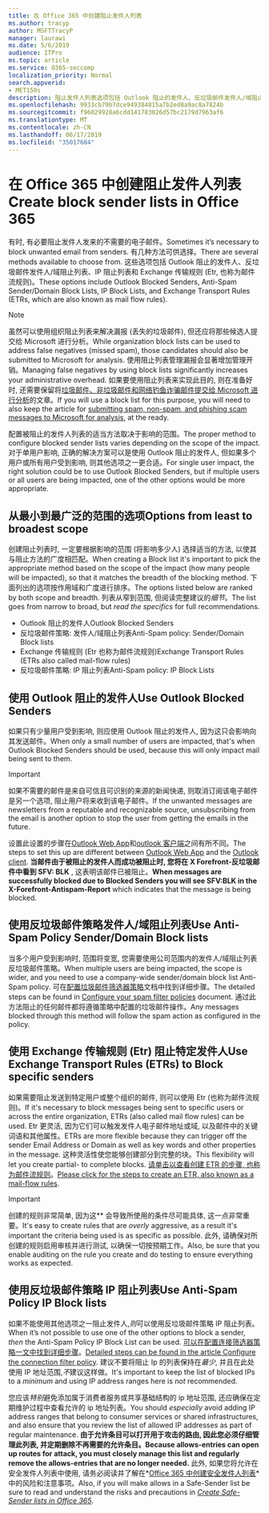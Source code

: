 ```yaml
---
title: 在 Office 365 中创建阻止发件人列表
ms.author: tracyp
author: MSFTTracyP
manager: laurawi
ms.date: 5/6/2019
audience: ITPro
ms.topic: article
ms.service: O365-seccomp
localization_priority: Normal
search.appverid:
- MET150s
description: 阻止发件人列表选项包括 Outlook 阻止的发件人、反垃圾邮件发件人/域阻止列表、IP 阻止列表和 Exchange 传输规则 (Etr) 也称为邮件流规则。
ms.openlocfilehash: 9933cb79b7dce949384815a7b2ed8a9ac8a7824b
ms.sourcegitcommit: f96029928a6cdd141783026d57bc2179d7963af6
ms.translationtype: MT
ms.contentlocale: zh-CN
ms.lasthandoff: 06/17/2019
ms.locfileid: "35017684"
---
```

# <a name="create-block-sender-lists-in-office-365"></a><span data-ttu-id="0ebb4-103">在 Office 365 中创建阻止发件人列表</span><span class="sxs-lookup"><span data-stu-id="0ebb4-103">Create block sender lists in Office 365</span></span>

<span data-ttu-id="0ebb4-104">有时, 有必要阻止发件人发来的不需要的电子邮件。</span><span class="sxs-lookup"><span data-stu-id="0ebb4-104">Sometimes it’s necessary to block unwanted email from senders.</span></span> <span data-ttu-id="0ebb4-105">有几种方法可供选择。</span><span class="sxs-lookup"><span data-stu-id="0ebb4-105">There are several methods available to choose from.</span></span> <span data-ttu-id="0ebb4-106">这些选项包括 Outlook 阻止的发件人、反垃圾邮件发件人/域阻止列表、IP 阻止列表和 Exchange 传输规则 (Etr, 也称为邮件流规则)。</span><span class="sxs-lookup"><span data-stu-id="0ebb4-106">These options include Outlook Blocked Senders, Anti-Spam Sender/Domain Block Lists, IP Block Lists, and Exchange Transport Rules (ETRs, which are also known as mail flow rules).</span></span>

> [!NOTE]
> <span data-ttu-id="0ebb4-107">虽然可以使用组织阻止列表来解决漏报 (丢失的垃圾邮件), 但还应将那些候选人提交给 Microsoft 进行分析。</span><span class="sxs-lookup"><span data-stu-id="0ebb4-107">While organization block lists can be used to address false negatives (missed spam), those candidates should also be submitted to Microsoft for analysis.</span></span> <span data-ttu-id="0ebb4-108">使用阻止列表管理漏报会显著增加管理开销。</span><span class="sxs-lookup"><span data-stu-id="0ebb4-108">Managing false negatives by using block lists significantly increases your administrative overhead.</span></span> <span data-ttu-id="0ebb4-109">如果要使用阻止列表来实现此目的, 则在准备好时, 还需要保留将[垃圾邮件、非垃圾邮件和网络钓鱼诈骗邮件提交给 Microsoft 进行分析](https://docs.microsoft.com/en-us/office365/SecurityCompliance/submit-spam-non-spam-and-phishing-scam-messages-to-microsoft-for-analysis)的文章。</span><span class="sxs-lookup"><span data-stu-id="0ebb4-109">If you will use a block list for this purpose, you will need to also keep the article for [submitting spam, non-spam, and phishing scam messages to Microsoft for analysis](https://docs.microsoft.com/en-us/office365/SecurityCompliance/submit-spam-non-spam-and-phishing-scam-messages-to-microsoft-for-analysis), at the ready.</span></span>

<span data-ttu-id="0ebb4-110">配置被阻止的发件人列表的适当方法取决于影响的范围。</span><span class="sxs-lookup"><span data-stu-id="0ebb4-110">The proper method to configure blocked sender lists varies depending on the scope of the impact.</span></span> <span data-ttu-id="0ebb4-111">对于单用户影响, 正确的解决方案可以是使用 Outlook 阻止的发件人, 但如果多个用户或所有用户受到影响, 则其他选项之一更合适。</span><span class="sxs-lookup"><span data-stu-id="0ebb4-111">For single user impact, the right solution could be to use Outlook Blocked Senders, but if multiple users or all users are being impacted, one of the other options would be more appropriate.</span></span>

## <a name="options-from-least-to-broadest-scope"></a><span data-ttu-id="0ebb4-112">从最小到最广泛的范围的选项</span><span class="sxs-lookup"><span data-stu-id="0ebb4-112">Options from least to broadest scope</span></span>

<span data-ttu-id="0ebb4-113">创建阻止列表时, 一定要根据影响的范围 (将影响多少人) 选择适当的方法, 以使其与阻止方法的广度相匹配。</span><span class="sxs-lookup"><span data-stu-id="0ebb4-113">When creating a Block list it's important to pick the appropriate method based on the scope of the impact (how many people will be impacted), so that it matches the breadth of the blocking method.</span></span> <span data-ttu-id="0ebb4-114">下面列出的选项按作用域和广度进行排序。</span><span class="sxs-lookup"><span data-stu-id="0ebb4-114">The options listed below are ranked by both scope and breadth.</span></span> <span data-ttu-id="0ebb4-115">列表从窄到范围, 但阅读完整建议的*细节*。</span><span class="sxs-lookup"><span data-stu-id="0ebb4-115">The list goes from narrow to broad, but *read the specifics* for full recommendations.</span></span>

- <span data-ttu-id="0ebb4-116">Outlook 阻止的发件人</span><span class="sxs-lookup"><span data-stu-id="0ebb4-116">Outlook Blocked Senders</span></span>
- <span data-ttu-id="0ebb4-117">反垃圾邮件策略: 发件人/域阻止列表</span><span class="sxs-lookup"><span data-stu-id="0ebb4-117">Anti-Spam policy: Sender/Domain Block lists</span></span>
- <span data-ttu-id="0ebb4-118">Exchange 传输规则 (Etr 也称为邮件流规则)</span><span class="sxs-lookup"><span data-stu-id="0ebb4-118">Exchange Transport Rules (ETRs also called mail-flow rules)</span></span>
- <span data-ttu-id="0ebb4-119">反垃圾邮件策略: IP 阻止列表</span><span class="sxs-lookup"><span data-stu-id="0ebb4-119">Anti-Spam policy: IP Block Lists</span></span>

## <a name="use-outlook-blocked-senders"></a><span data-ttu-id="0ebb4-120">使用 Outlook 阻止的发件人</span><span class="sxs-lookup"><span data-stu-id="0ebb4-120">Use Outlook Blocked Senders</span></span>

<span data-ttu-id="0ebb4-121">如果只有少量用户受到影响, 则应使用 Outlook 阻止的发件人, 因为这只会影响向其发送邮件。</span><span class="sxs-lookup"><span data-stu-id="0ebb4-121">When only a small number of users are impacted, that's when Outlook Blocked Senders should be used, because this will only impact mail being sent to them.</span></span>

> [!IMPORTANT]
> <span data-ttu-id="0ebb4-122">如果不需要的邮件是来自可信且可识别的来源的新闻快递, 则取消订阅该电子邮件是另一个选项, 阻止用户将来收到该电子邮件。</span><span class="sxs-lookup"><span data-stu-id="0ebb4-122">If the unwanted messages are newsletters from a reputable and recognizable source, unsubscribing from the email is another option to stop the user from getting the emails in the future.</span></span>

<span data-ttu-id="0ebb4-123">设置此设置的步骤在[Outlook Web App](https://support.office.com/en-us/article/block-or-allow-junk-email-settings-48c9f6f7-2309-4f95-9a4d-de987e880e46)和[outlook 客户端](https://support.office.com/en-us/article/overview-of-the-junk-email-filter-5ae3ea8e-cf41-4fa0-b02a-3b96e21de089)之间有所不同。</span><span class="sxs-lookup"><span data-stu-id="0ebb4-123">The steps to set this up are different between [Outlook Web App](https://support.office.com/en-us/article/block-or-allow-junk-email-settings-48c9f6f7-2309-4f95-9a4d-de987e880e46) and the [Outlook client](https://support.office.com/en-us/article/overview-of-the-junk-email-filter-5ae3ea8e-cf41-4fa0-b02a-3b96e21de089).</span></span> <span data-ttu-id="0ebb4-124">**当邮件由于被阻止的发件人而成功被阻止时, 您将在 X Forefront-反垃圾邮件中看到 SFV: BLK** , 这表明该邮件已被阻止。</span><span class="sxs-lookup"><span data-stu-id="0ebb4-124">**When messages are successfully blocked due to Blocked Senders you will see SFV:BLK in the X-Forefront-Antispam-Report** which indicates that the message is being blocked.</span></span>

## <a name="use-anti-spam-policy-senderdomain-block-lists"></a><span data-ttu-id="0ebb4-125">使用反垃圾邮件策略发件人/域阻止列表</span><span class="sxs-lookup"><span data-stu-id="0ebb4-125">Use Anti-Spam Policy Sender/Domain Block lists</span></span>

<span data-ttu-id="0ebb4-126">当多个用户受到影响时, 范围将变宽, 您需要使用公司范围内的发件人/域阻止列表反垃圾邮件策略。</span><span class="sxs-lookup"><span data-stu-id="0ebb4-126">When multiple users are being impacted, the scope is wider, and you need to use a company-wide sender/domain block list Anti-Spam policy.</span></span> <span data-ttu-id="0ebb4-127">可在[配置垃圾邮件筛选器策略](https://docs.microsoft.com/en-us/office365/securitycompliance/configure-your-spam-filter-policies)文档中找到详细步骤。</span><span class="sxs-lookup"><span data-stu-id="0ebb4-127">The detailed steps can be found in [Configure your spam filter policies](https://docs.microsoft.com/en-us/office365/securitycompliance/configure-your-spam-filter-policies) document.</span></span> <span data-ttu-id="0ebb4-128">通过此方法阻止的任何邮件都将遵循策略中配置的垃圾邮件操作。</span><span class="sxs-lookup"><span data-stu-id="0ebb4-128">Any messages blocked through this method will follow the spam action as configured in the policy.</span></span>

## <a name="use-exchange-transport-rules-etrs-to-block-specific-senders"></a><span data-ttu-id="0ebb4-129">使用 Exchange 传输规则 (Etr) 阻止特定发件人</span><span class="sxs-lookup"><span data-stu-id="0ebb4-129">Use Exchange Transport Rules (ETRs) to Block specific senders</span></span>

<span data-ttu-id="0ebb4-130">如果需要阻止发送到特定用户或整个组织的邮件, 则可以使用 Etr (也称为邮件流规则)。</span><span class="sxs-lookup"><span data-stu-id="0ebb4-130">If it's necessary to block messages being sent to specific users or across the entire organization, ETRs (also called mail flow rules) can be used.</span></span> <span data-ttu-id="0ebb4-131">Etr 更灵活, 因为它们可以触发发件人电子邮件地址或域, 以及邮件中的关键词语和其他属性。</span><span class="sxs-lookup"><span data-stu-id="0ebb4-131">ETRs are more flexible because they can trigger off the sender Email Address or Domain as well as key words and other properties  in the message.</span></span> <span data-ttu-id="0ebb4-132">这种灵活性使您能够创建部分到完整的块。</span><span class="sxs-lookup"><span data-stu-id="0ebb4-132">This flexibility will let you create partial- to complete blocks.</span></span> <span data-ttu-id="0ebb4-133">[请单击以查看创建 ETR 的步骤, 也称为邮件流规则](https://docs.microsoft.com/en-us/office365/SecurityCompliance/use-mail-flow-rules-to-set-the-spam-confidence-level-scl-in-messages)。</span><span class="sxs-lookup"><span data-stu-id="0ebb4-133">[Please click for the steps to create an ETR, also known as a mail-flow rules](https://docs.microsoft.com/en-us/office365/SecurityCompliance/use-mail-flow-rules-to-set-the-spam-confidence-level-scl-in-messages).</span></span>

> [!IMPORTANT]
> <span data-ttu-id="0ebb4-134">创建的规则非常简单, 因为这\*\* 会导致所使用的条件尽可能具体, 这一点非常重要。</span><span class="sxs-lookup"><span data-stu-id="0ebb4-134">It's easy to create rules that are *overly* aggressive, as a result it's important the criteria being used is as specific as possible.</span></span> <span data-ttu-id="0ebb4-135">此外, 请确保对所创建的规则启用审核并进行测试, 以确保一切按预期工作。</span><span class="sxs-lookup"><span data-stu-id="0ebb4-135">Also, be sure that you enable auditing on the rule you create and do testing to ensure everything works as expected.</span></span>

## <a name="use-anti-spam-policy-ip-block-lists"></a><span data-ttu-id="0ebb4-136">使用反垃圾邮件策略 IP 阻止列表</span><span class="sxs-lookup"><span data-stu-id="0ebb4-136">Use Anti-Spam Policy IP Block lists</span></span>

<span data-ttu-id="0ebb4-137">如果不能使用其他选项之一阻止发件人,*则*可以使用反垃圾邮件策略 IP 阻止列表。</span><span class="sxs-lookup"><span data-stu-id="0ebb4-137">When it’s not possible to use one of the other options to block a sender, *then* the Anti-Spam Policy IP Block List can be used.</span></span> <span data-ttu-id="0ebb4-138">[可以在配置连接筛选器策略一文中找到详细步骤](https://docs.microsoft.com/en-us/office365/securitycompliance/configure-the-connection-filter-policy)。</span><span class="sxs-lookup"><span data-stu-id="0ebb4-138">[Detailed steps can be found in the article Configure the connection filter policy](https://docs.microsoft.com/en-us/office365/securitycompliance/configure-the-connection-filter-policy).</span></span> <span data-ttu-id="0ebb4-139">建议不要将阻止 Ip 的列表保持在*最少*, 并且在此处使用 IP 地址范围,*不*建议这样做。</span><span class="sxs-lookup"><span data-stu-id="0ebb4-139">It's important to keep the list of blocked IPs to a *minimum* and using IP address ranges here is *not* recommended.</span></span>

<span data-ttu-id="0ebb4-140">您应该*特别*避免添加属于消费者服务或共享基础结构的 ip 地址范围, 还应确保在定期维护过程中查看允许的 ip 地址列表。</span><span class="sxs-lookup"><span data-stu-id="0ebb4-140">You should *especially* avoid adding IP address ranges that belong to consumer services or shared infrastructures, and also ensure that you review the list of allowed IP addresses as part of regular maintenance.</span></span> <span data-ttu-id="0ebb4-141">**由于允许条目可以打开用于攻击的路由, 因此您必须仔细管理此列表, 并定期删除不再需要的允许条目。**</span><span class="sxs-lookup"><span data-stu-id="0ebb4-141">**Because allows-entries can open up routes for attack, you must closely manage this list and regularly remove the allows-entries that are no longer needed.**</span></span> <span data-ttu-id="0ebb4-142">此外, 如果您将允许在安全发件人列表中使用, 请务必阅读并了解在*[Office 365 中创建安全发件人列表](create-safe-sender-lists-in-office-365.md)* 中的风险和注意事项。</span><span class="sxs-lookup"><span data-stu-id="0ebb4-142">Also, if you will make allows in a Safe-Sender list be sure to read and understand the risks and precautions in *[Create Safe-Sender lists in Office 365](create-safe-sender-lists-in-office-365.md)*.</span></span>